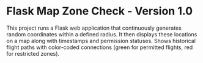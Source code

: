 # Flask Map Zone Check - Version 1.0

This project runs a Flask web application that continuously generates random coordinates within a defined radius. It then displays these locations on a map along with timestamps and permission statuses. Shows historical flight paths with color-coded connections (green for permitted flights, red for restricted zones).

